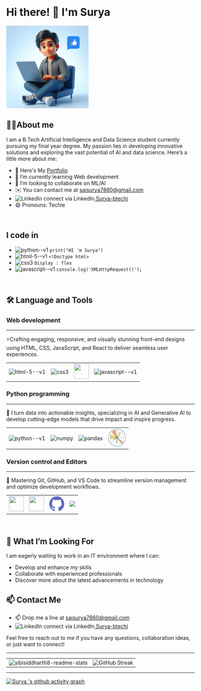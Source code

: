 # Hi there! 👋 I'm Surya

<img  width="220" src="assests/Designer (2).png">


## 👩‍💻About me 

I am a B.Tech Artificial Intelligence and Data Science student currently pursuing my final year degree. My passion lies in developing innovative solutions and exploring the vast potential of AI and data science. Here’s a little more about me:

- 🔭 Here's My [Portfolio](https://saisurya7860.github.io/Surya-s-Portfolio/)
- 🌱 I’m currently learning Web development
- 👯 I’m looking to collaborate on ML/AI    
- ✉️ You can contact me at saisurya7860@gmail.com
- <img src="https://upload.wikimedia.org/wikipedia/commons/c/ca/LinkedIn_logo_initials.png" alt="LinkedIn" style="width:16px; height:16px;">  connect via LinkedIn[ Surya-btechi](https://www.linkedin.com/in/surya-btechi/)
- 😄 Pronouns: Techie

<br>

## I code in 

- <img width="30" height="30" src="https://img.icons8.com/color/48/python--v1.png" alt="python--v1"/> `print("HI 'm Surya")` 
- <img width="30" height="30" src="https://img.icons8.com/color/48/html-5--v1.png" alt="html-5--v1"/> `<!Doctype html>`
- <img width="30" height="30" src="https://img.icons8.com/fluency/48/css3.png" alt="css3"/> `Display : flex `
- <img width="30" height="30" src="https://img.icons8.com/color/48/javascript--v1.png" alt="javascript--v1"/> `console.log('XMLHttpRequest()');`

<br>

## 🛠 Language and Tools

### Web development
---
⚡Crafting engaging, responsive, and visually stunning front-end designs using HTML, CSS, JavaScript, and React to deliver seamless user experiences.
<table style="width: 80%; table-layout: fixed;">
    <tr align="center"> 
        <td><img width="40" height="40" src="https://img.icons8.com/color/48/html-5--v1.png" alt="html-5--v1"/></td>
        <td><img width="40" height="40" src="https://img.icons8.com/fluency/48/css3.png" alt="css3"/></td>
        <td><img height="40" width="40" src="https://img.icons8.com/color/48/000000/bootstrap.png" /></td>
        <td><img width="40" height="40" src="https://img.icons8.com/color/48/javascript--v1.png" alt="javascript--v1"/></td>
    </tr>
</table>




### Python programming
---
🧠 I turn data into actionable insights, specializing in AI and Generative AI to develop cutting-edge models that drive impact and inspire progress.


<table style="width: 80%; table-layout: fixed;">
    <tr align="center"> 
        <td><img width="40" height="40" src="https://img.icons8.com/color/48/python--v1.png" alt="python--v1"/> </td>
        <td><img width="40" height="40" src="https://img.icons8.com/color/48/numpy.png" alt="numpy"/></td>
        <td>
        <img width="48" height="48" src="https://img.icons8.com/color/48/pandas.png" alt="pandas"/></td>
        <td><img width="48" height="48" src="assests/Matplotlib.png" alt="pandas"/></td>
    </tr>
</table>



###  Version control and Editors
---
🔧 Mastering Git, GitHub, and VS Code to streamline version management and optimize development workflows.

<table style="width: 80%; table-layout: fixed;">
    <tr align="center"> 
        <td><img height="40" width="40" src="https://img.icons8.com/color/48/000000/visual-studio-code-2019.png"/>  </td>
        <td><img height="40" width="40" src="https://img.icons8.com/color/50/000000/git.png"/></td>
        <td><img width="40" height="40" src="assests/github.png" alt="github"/></td>
        <td><img height="40" src="https://img.shields.io/badge/Netlify-00C7B7?style=for-the-badge&logo=netlify&logoColor=white"/></td>
    </tr>
</table>



<br>

## 🌟 What I’m Looking For

I am eagerly waiting to work in an IT environment where I can:
- Develop and enhance my skills
- Collaborate with experienced professionals
- Discover more about the latest advancements in technology

## 📫 Contact Me

- 📫 Drop me a line at saisurya7860@gmail.com
- <img src="https://upload.wikimedia.org/wikipedia/commons/c/ca/LinkedIn_logo_initials.png" alt="LinkedIn" style="width:16px; height:16px;">  connect via LinkedIn[ Surya-btechi](https://www.linkedin.com/in/surya-btechi/)

Feel free to reach out to me if you have any questions, collaboration ideas, or just want to connect!

---


<table>
  <tr>
    <td style="border: none;">
       <img src="https://github-readme-stats.vercel.app/api?username=saisurya7860&show_icons=true&theme=github_dark" alt="sibisiddharth8-readme-stats" />
    </td>
    <td style="border: none;">
        <img src="https://github-readme-streak-stats.herokuapp.com?user=saisurya7860&theme=github-dark-blue" alt="GitHub Streak" />
    </td>
  </tr>
</table >

---

[![Surya 's github activity graph](https://github-readme-activity-graph.vercel.app/graph?username=saisurya7860&bg_color=0d1117&color=58a6ff&line=1f6feb&point=ffffff&area=true&hide_border=false)](https://github.com/ashutosh00710/github-readme-activity-graph)



